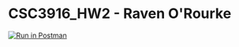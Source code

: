 # CSC3916_HW2 - Raven O'Rourke

[![Run in Postman](https://run.pstmn.io/button.svg)](https://app.getpostman.com/run-collection/a34324aebb6f0efe48cd#?env%5BHW2%5D=W3sia2V5IjoidG9rZW4iLCJ2YWx1ZSI6IkpXVCBleUpoYkdjaU9pSklVekkxTmlJc0luUjVjQ0k2SWtwWFZDSjkuZXlKcFpDSTZJbU0wWmpWak16TmxNakF6WVdVMlkyVTJPR1E1WlRsbE1tTm1aR05rWVdSa09URTFaRFl6TVdVaUxDSjFjMlZ5Ym1GdFpTSTZJbEpoZG1WdUlpd2lhV0YwSWpveE5qRTBORFV4TkRZNGZRLnZBblNzUEQyamRZRXNzLUJTWGxUUmNfQTZ3ZW1ScDBTZUdxbDF0RWtBVnMiLCJlbmFibGVkIjp0cnVlLCJ0eXBlIjoidGV4dCJ9XQ==)